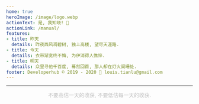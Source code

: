 ```yaml
---
home: true
heroImage: /image/logo.webp
actionText: 是, 我知晓! 🔞
actionLink: /manual/
features:
- title: 昨天
  details: 昨夜西风凋碧树, 独上高楼, 望尽天涯路.
- title: 今天
  details: 衣带渐宽终不悔, 为伊消得人憔悴.
- title: 明天
  details: 众里寻他千百度, 蓦然回首, 那人却在灯火阑珊处.
footer: Developerhub © 2019 - 2020 💖 louis.tianlu@gmail.com
---
```

---
<p align="center" style="font-size:100%;color:#C0C0C0">不要高估一天的收获, 不要低估每一天的收获.</p>
